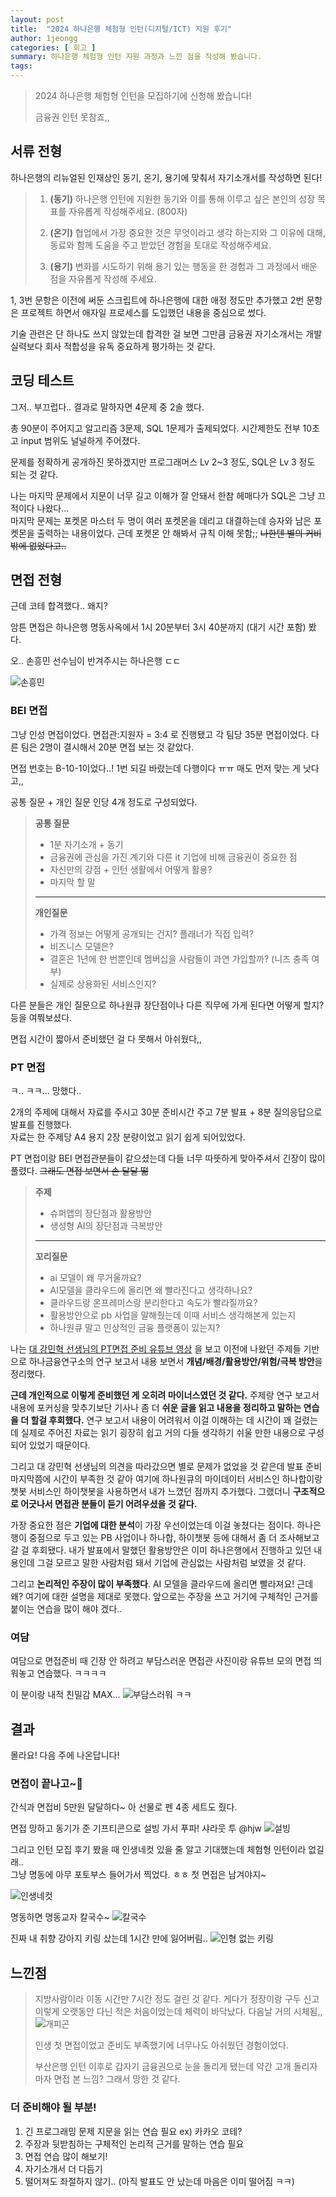 ```yaml
---
layout: post
title:  "2024 하나은행 체험형 인턴(디지털/ICT) 지원 후기"
author: 1jeongg
categories: [ 회고 ]
summary: 하나은행 체험형 인턴 지원 과정과 느낀 점을 작성해 봤습니다.
tags:
---
```


> 2024 하나은행 체험형 인턴을 모집하기에 신청해 봤습니다!
> 
> 금융권 인턴 못참죠,,
> 

## 서류 전형

하나은행의 리뉴얼된 인재상인 동기, 온기, 용기에 맞춰서 자기소개서를 작성하면 된다!


> 1. **(동기)** 하나은행 인턴에 지원한 동기와 이를 통해 이루고 싶은 본인의 성장 목표를 자유롭게 작성해주세요. (800자)
>
> 2. **(온기)** 협업에서 가장 중요한 것은 무엇이라고 생각 하는지와 그 이유에 대해, 동료와 함께 도움을 주고 받았던 경험을 토대로 작성해주세요.
>
> 3. **(용기)** 변화를 시도하기 위해 용기 있는 행동을 한 경험과 그 과정에서 배운 점을 자유롭게 작성해 주세요.

1, 3번 문항은 이전에 써둔 스크립트에 하나은행에 대한 애정 정도만 추가했고 2번 문항은 프로젝트 
하면서 애자일 프로세스를 도입했던 내용을 중심으로 썼다. 

기술 관련은 단 하나도 쓰지 않았는데 합격한 걸 보면 그만큼 금융권 자기소개서는 
개발 실력보다 회사 적합성을 유독 중요하게 평가하는 것 같다.

## 코딩 테스트

그저.. 부끄럽다.. 결과로 말하자면 4문제 중 2솔 했다.

총 90분이 주어지고 알고리즘 3문제, SQL 1문제가 출제되었다. 시간제한도 전부 10초고 input 범위도 널널하게 주어졌다.

문제를 정확하게 공개하진 못하겠지만 프로그래머스 Lv 2~3 정도, SQL은 Lv 3 정도 되는 것 같다.

나는 마지막 문제에서 지문이 너무 길고 이해가 잘 안돼서 한참 헤매다가 SQL은 그냥 끄적이다 나왔다...   
마지막 문제는 포켓몬 마스터 두 명이 여러 포켓몬을 데리고 대결하는데 승자와 남은 포켓몬을 출력하는 내용이었다. 근데 포켓몬 안 해봐서 규칙 이해 못함;; ~~나한텐 별의 커비밖에 없었다고..~~

## 면접 전형

근데 코테 합격했다.. 왜지?

암튼 면접은 하나은행 명동사옥에서 1시 20분부터 3시 40분까지 (대기 시간 포함) 봤다.

오.. 손흥민 선수님이 반겨주시는 하나은행 ㄷㄷ

![손흥민](https://1jeongg.notion.site/image/https%3A%2F%2Fprod-files-secure.s3.us-west-2.amazonaws.com%2Fc256e108-fd9a-4c15-9548-7caa838d19b2%2F8f74fc47-01e8-4cd9-9e71-46052ccd8f88%2F1000009352.jpg?table=block&id=cff00c8f-5a5f-423f-83cc-24919e8e046a&spaceId=c256e108-fd9a-4c15-9548-7caa838d19b2&width=2000&userId=&cache=v2)

### BEI 면접

그냥 인성 면접이었다. 면접관:지원자 = 3:4 로 진행됐고 각 팀당 35분 면접이었다. 다른 팀은 2명이 결시해서 20분 면접 보는 것 같았다.

면접 번호는 B-10-1이었다..! 1번 되길 바랐는데 다행이다 ㅠㅠ 매도 먼저 맞는 게 낫다고,,

공통 질문 + 개인 질문 인당 4개 정도로 구성되었다.

> **공통 질문**
> - 1분 자기소개 + 동기
> - 금융권에 관심을 가진 계기와 다른 it 기업에 비해 금융권이 중요한 점
> - 자신만의 강점 + 인턴 생활에서 어떻게 활용?
> - 마지막 할 말
> 
> ---
> 
> **개인질문**
> - 가격 정보는 어떻게 공개되는 건지? 플래너가 직접 입력?
> - 비즈니스 모델은?
> - 결혼은 1년에 한 번뿐인데 멤버십을 사람들이 과연 가입할까? (니즈 충족 여부)
> - 실제로 상용화된 서비스인지?

다른 분들은 개인 질문으로 하나원큐 장단점이나 다른 직무에 가게 된다면 어떻게 할지? 등을 여쭤보셨다.

면접 시간이 짧아서 준비했던 걸 다 못해서 아쉬웠다,,

### PT 면접

ㅋ.. ㅋㅋ... 망했다..

2개의 주제에 대해서 자료를 주시고 30분 준비시간 주고 7분 발표 + 8분 질의응답으로 발표를 진행했다.   
자료는 한 주제당 A4 용지 2장 분량이었고 읽기 쉽게 되어있었다.

PT 면접이랑 BEI 면접관분들이 같으셨는데 다들 너무 따뜻하게 맞아주셔서 긴장이 많이 풀렸다. ~~그래도 면접 보면서 손 달달 떪~~

> **주제**
> - 슈퍼앱의 장단점과 활용방안
> - 생성형 AI의 장단점과 극복방안
> 
> ---
> 
> **꼬리질문**
> - ai 모델이 왜 무거울까요?
> - AI모델을 클라우드에 올리면 왜 빨라진다고 생각하나요?
> - 클라우드랑 온프레미스랑 분리한다고 속도가 빨라질까요?
> - 활용방안으로 pb 사업을 말해줬는데 이때 서비스 생각해본게 있는지
> - 하나원큐 말고 인상적인 금융 플랫폼이 있는지?

나는 [대 강민혁 선생님의 PT면접 준비 유튜브 영상](https://www.youtube.com/watch?v=DOvCIrwMPbQ) 을 보고
이전에 나왔던 주제들 기반으로 하나금융연구소의 연구 보고서 내용 보면서 **개념/배경/활용방안/위험/극복 방안**을 정리했다.

**근데 개인적으로 이렇게 준비했던 게 오히려 마이너스였던 것 같다.** 주제랑 연구 보고서 내용에 포커싱을 맞추기보단
기사나 좀 더 **쉬운 글을 읽고 내용을 정리하고 말하는 연습을 더 할걸 후회했다.** 연구 보고서 내용이 어려워서 이걸 이해하는 데 시간이 꽤 걸렸는데 
실제로 주어진 자료는 읽기 굉장히 쉽고 거의 다들 생각하기 쉬울 만한 내용으로 구성되어 있었기 때문이다.

그리고 대 강민혁 선생님의 의견을 따라갔으면 별로 문제가 없었을 것 같은데 발표 준비 마지막쯤에 시간이 부족한 것 같아 여기에
하나원큐의 마이데이터 서비스인 하나합이랑 챗봇 서비스인 하이챗봇을 사용하면서 내가 느꼈던 점까지 추가했다.
그랬더니 **구조적으로 어긋나서 면접관 분들이 듣기 어려우셨을 것 같다.**

가장 중요한 점은 **기업에 대한 분석**이 가장 우선이었는데 이걸 놓쳤다는 점이다. 하나은행이 중점으로 두고 있는
PB 사업이나 하나합, 하이챗봇 등에 대해서 좀 더 조사해보고 갈 걸 후회됐다.
내가 발표에서 말했던 활용방안은 이미 하나은행에서 진행하고 있던 내용인데 그걸 모르고 말한 사람처럼 돼서 기업에 관심없는 사람처럼 보였을 것 같다.  

그리고 **논리적인 주장이 많이 부족했다**. AI 모델을 클라우드에 올리면 빨라져요! 근데 왜? 여기에 대한 설명을 제대로 못했다.
앞으로는 주장을 쓰고 거기에 구체적인 근거를 붙이는 연습을 많이 해야 겠다..

### 여담
여담으로 면접준비 때 긴장 안 하려고 부담스러운 면접관 사진이랑 유튜브 모의 면접 띄워놓고 연습했다. ㅋㅋㅋㅋ

이 분이랑 내적 친밀감 MAX...
![부담스러워 ㅋㅋ](https://encrypted-tbn0.gstatic.com/images?q=tbn:ANd9GcQ7SeVORAaCaaaVODB3fgPyXwKjdkXSyzhrtg&s)

## 결과

몰라요! 다음 주에 나온답니다!


### 면접이 끝나고~🎵

간식과 면접비 5만원 달달하다~ 아 선물로 펜 4종 세트도 줬다.

면접 망하고 동기가 준 기프티콘으로 설빙 가서 푸파! 샤라웃 투 @hjw
![설빙](https://1jeongg.notion.site/image/https%3A%2F%2Fprod-files-secure.s3.us-west-2.amazonaws.com%2Fc256e108-fd9a-4c15-9548-7caa838d19b2%2Fbdf30fd1-b401-4486-84e1-d8e1c8f8d11f%2F1000009356.jpg?table=block&id=8d7aa7d5-9f7f-4683-bf55-5f641b3c8c9c&spaceId=c256e108-fd9a-4c15-9548-7caa838d19b2&width=2000&userId=&cache=v2)

그리고 인턴 모집 후기 봤을 때 인생네컷 있을 줄 알고 기대했는데 체험형 인턴이라 없길래..   
그냥 명동에 아무 포토부스 들어가서 찍었다. ㅎㅎ 첫 면접은 남겨야지~

![인생네컷](https://1jeongg.notion.site/image/https%3A%2F%2Fprod-files-secure.s3.us-west-2.amazonaws.com%2Fc256e108-fd9a-4c15-9548-7caa838d19b2%2Fd6fbac05-0c2e-4a18-9082-23270dc94235%2F1000009359.jpg?table=block&id=7d13132a-f249-4360-ab2a-a1305c7d46fc&spaceId=c256e108-fd9a-4c15-9548-7caa838d19b2&width=2000&userId=&cache=v2)

명동하면 명동교자 칼국수~
![칼국수](https://1jeongg.notion.site/image/https%3A%2F%2Fprod-files-secure.s3.us-west-2.amazonaws.com%2Fc256e108-fd9a-4c15-9548-7caa838d19b2%2F94124a83-6fd1-43f4-b482-a911497f201b%2F1000009361.jpg?table=block&id=5994c38a-a594-4bd8-9e4a-008f3a059662&spaceId=c256e108-fd9a-4c15-9548-7caa838d19b2&width=2000&userId=&cache=v2)

진짜 내 취향 강아지 키링 샀는데 1시간 만에 잃어버림..
![인형 없는 키링](https://1jeongg.notion.site/image/https%3A%2F%2Fprod-files-secure.s3.us-west-2.amazonaws.com%2Fc256e108-fd9a-4c15-9548-7caa838d19b2%2F7258a04c-ba5e-44e6-ab7b-5a53404d3986%2F1000009374.jpg?table=block&id=5403ddd8-b011-4fde-b0a5-5bfe0335b567&spaceId=c256e108-fd9a-4c15-9548-7caa838d19b2&width=2000&userId=&cache=v2)


## 느낀점

> 지방사람이라 이동 시간만 7시간 정도 걸린 것 같다. 게다가 정장이랑 구두 신고 이렇게 오랫동안 다닌 적은 처음이었는데 체력이 바닥났다. 다음날 거의 시체됨,,
> ![개피곤](https://cdn.maily.so/eqcujv81prf04ivzrkh7dl28q9uu)
> 
> 인생 첫 면접이었고 준비도 부족했기에 너무나도 아쉬웠던 경험이었다.
> 
> 부산은행 인턴 이후로 갑자기 금융권으로 눈을 돌리게 됐는데 약간 고개 돌리자마자 면접 본 느낌? 그래서 망한 것 같다.

### 더 준비해야 될 부분!
1. 긴 프로그래밍 문제 지문을 읽는 연습 필요 ex) 카카오 코테?
2. 주장과 뒷받침하는 구체적인 논리적 근거를 말하는 연습 필요
3. 면접 연습 많이 해보기!
4. 자기소개서 더 다듬기
5. 떨어져도 좌절하지 않기.. (아직 발표도 안 났는데 마음은 이미 떨어짐 ㅋㅋ)
